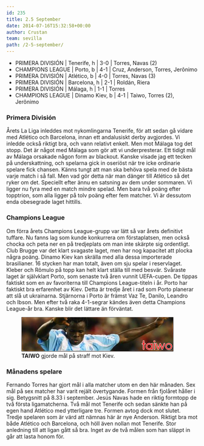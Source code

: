 ```yaml
---
id: 235
title: 2.5 September
date: 2014-07-16T15:32:58+00:00
author: Crustan
team: sevilla
path: /2-5-september/
---
```


- PRIMERA DIVISIÓN | Tenerife, h | 3-0 | Torres, Navas (2)
- CHAMPIONS LEAGUE | Porto, b | 4-1 | Cruz, Anderson, Torres, Jerônimo
- PRIMERA DIVISIÓN | Atlético, b | 4-0 | Torres, Navas (3)
- PRIMERA DIVISIÓN | Barcelona, h | 2-1 | Roldán, Riera
- PRIMERA DIVISIÓN | Málaga, h | 1-1 | Torres
- CHAMPIONS LEAGUE | Dinamo Kiev, b | 4-1 | Taiwo, Torres (2), Jerônimo

### Primera División

Årets La Liga inleddes mot nykomlingarna Tenerife, för att sedan gå vidare med Atlético och Barcelona, innan ett andalusiskt derby avgjordes. Vi inledde också riktigt bra, och vann relativt enkelt. Men mot Málaga tog det stopp. Det är något med Málaga som gör att vi underpresterar. Ett tidigt mål av Málaga orsakade någon form av blackout. Kanske visade jag ett tecken på underskattning, och spelarna gick in oseriöst när tre icke ordinarie spelare fick chansen. Känns tungt att man ska behöva spela med de bästa varje match i så fall. Men vad gör detta när man dänger till Atlético så det ryker om det. Speciellt efter ännu en satsning av dem under sommaren. Vi ligger nu fyra med en match mindre spelad. Men bara två poäng efter topptrion, som alla ligger på tolv poäng efter fem matcher. Vi är dessutom enda obesegrade laget hittills.

### Champions League

Om förra årets Champions League-grupp var lätt så var årets definitivt tuffare. Nu fanns lag som kunde konkurrera om förstaplatsen, men också chocka och peta ner en på tredjeplats om man inte skärpte sig ordentligt. Club Brugge var det klart svagaste laget, men har nog kapacitet att plocka några poäng. Dinamo Kiev kan skrälla med alla dessa importerade brasilianer. 16 stycken har man totalt, även om sju spelar i reservlaget. Kleber och Rômulo på topp kan helt klart ställa till med besvär. Svåraste laget är självklart Porto, som senaste två åren vunnit UEFA-cupen. De tippas faktiskt som en av favoriterna till Champions League-titeln i år. Porto har faktiskt bra erfarenhet av Kiev. Detta är tredje året i rad som Porto planerar att slå ut ukrainarna. Stjärnorna i Porto är främst Vaz Te, Danilo, Leandro och Ibson. Men efter två raka 4-1-segrar kändes även detta Champions League-år bra. Kanske blir det lättare än förväntat.

<figure>
  <img src="../images/taiwo.png" alt="taiwo"  />
  <figcaption><strong>TAIWO</strong> gjorde mål på straff mot Kiev.</figcaption>
</figure>

### Månadens spelare

Fernando Torres har gjort mål i alla matcher utom en den här månaden. Sex mål på sex matcher har varit rejält övertygande. Formen från fjolåret håller i sig. Betygsnitt på 8.33 i september. Jesús Navas hade en riktig formtopp de två första ligamatcherna. Två mål mot Tenerife och sedan sänkte han på egen hand Atlético med ytterligare tre. Formen avtog dock mot slutet. Tredje spelaren som är värd att nämnas här är nye Anderson. Riktigt bra mot både Atlético och Barcelona, och höll även nollan mot Tenerife. Stor anledning till att ligan gått så bra. Inget av de två målen som han släppt in går att lasta honom för.
